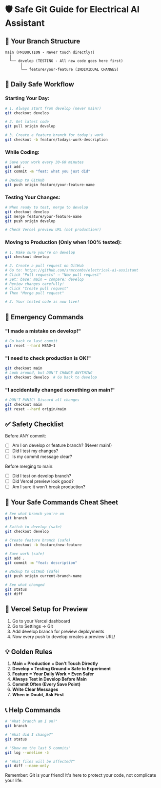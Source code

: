 # 🛡️ Safe Git Guide for Electrical AI Assistant

## 🌳 Your Branch Structure

```
main (PRODUCTION - Never touch directly!)
  │
  └── develop (TESTING - All new code goes here first)
       │
       └── feature/your-feature (INDIVIDUAL CHANGES)
```

## 📝 Daily Safe Workflow

### Starting Your Day:
```bash
# 1. Always start from develop (never main!)
git checkout develop

# 2. Get latest code
git pull origin develop

# 3. Create a feature branch for today's work
git checkout -b feature/todays-work-description
```

### While Coding:
```bash
# Save your work every 30-60 minutes
git add .
git commit -m "feat: what you just did"

# Backup to GitHub
git push origin feature/your-feature-name
```

### Testing Your Changes:
```bash
# When ready to test, merge to develop
git checkout develop
git merge feature/your-feature-name
git push origin develop

# Check Vercel preview URL (not production!)
```

### Moving to Production (Only when 100% tested):
```bash
# 1. Make sure you're on develop
git checkout develop

# 2. Create a pull request on GitHub
# Go to: https://github.com/srmccombs/electrical-ai-assistant
# Click "Pull requests" → "New pull request"
# Set: base: main ← compare: develop
# Review changes carefully!
# Click "Create pull request"
# Then "Merge pull request"

# 3. Your tested code is now live!
```

## 🚨 Emergency Commands

### "I made a mistake on develop!"
```bash
# Go back to last commit
git reset --hard HEAD~1
```

### "I need to check production is OK!"
```bash
git checkout main
# Look around, but DON'T CHANGE ANYTHING
git checkout develop  # Go back to develop
```

### "I accidentally changed something on main!"
```bash
# DON'T PANIC! Discard all changes
git checkout main
git reset --hard origin/main
```

## ✅ Safety Checklist

Before ANY commit:
- [ ] Am I on develop or feature branch? (Never main!)
- [ ] Did I test my changes?
- [ ] Is my commit message clear?

Before merging to main:
- [ ] Did I test on develop branch?
- [ ] Did Vercel preview look good?
- [ ] Am I sure it won't break production?

## 🎯 Your Safe Commands Cheat Sheet

```bash
# See what branch you're on
git branch

# Switch to develop (safe)
git checkout develop

# Create feature branch (safe)
git checkout -b feature/new-feature

# Save work (safe)
git add .
git commit -m "feat: description"

# Backup to GitHub (safe)
git push origin current-branch-name

# See what changed
git status
git diff
```

## 🚀 Vercel Setup for Preview

1. Go to your Vercel dashboard
2. Go to Settings → Git
3. Add develop branch for preview deployments
4. Now every push to develop creates a preview URL!

## 💡 Golden Rules

1. **Main = Production = Don't Touch Directly**
2. **Develop = Testing Ground = Safe to Experiment**
3. **Feature = Your Daily Work = Even Safer**
4. **Always Test in Develop Before Main**
5. **Commit Often (Every Save Point)**
6. **Write Clear Messages**
7. **When in Doubt, Ask First**

## 📞 Help Commands

```bash
# "What branch am I on?"
git branch

# "What did I change?"
git status

# "Show me the last 5 commits"
git log --oneline -5

# "What files will be affected?"
git diff --name-only
```

Remember: Git is your friend! It's here to protect your code, not complicate your life.